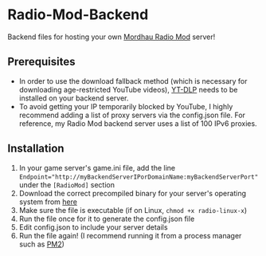 # Radio-Mod-Backend
Backend files for hosting your own [Mordhau Radio Mod](https://mod.io/g/mordhau/m/radio-mod) server!

## Prerequisites

- In order to use the download fallback method (which is necessary for downloading age-restricted YouTube videos), [YT-DLP](https://github.com/yt-dlp/yt-dlp) needs to be installed on your backend server.
- To avoid getting your IP temporarily blocked by YouTube, I highly recommend adding a list of proxy servers via the config.json file. For reference, my Radio Mod backend server uses a list of 100 IPv6 proxies.

## Installation

1. In your game server's game.ini file, add the line ```Endpoint="http://myBackendServerIPorDomainName:myBackendServerPort"``` under the ```[RadioMod]``` section
2. Download the correct precompiled binary for your server's operating system from [here](https://github.com/TheSaltySeaCow/Radio-Mod-Backend/releases/latest)
3. Make sure the file is executable (if on Linux, ```chmod +x radio-linux-x```)
4. Run the file once for it to generate the config.json file
5. Edit config.json to include your server details
6. Run the file again! (I recommend running it from a process manager such as [PM2](https://pm2.keymetrics.io/docs/usage/quick-start/))

